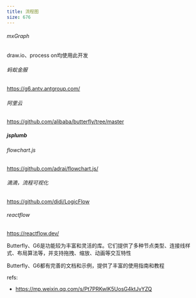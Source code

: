 ```yaml
---
title: 流程图
size: 676
---
```

###### mxGraph
draw.io、process on均使用此开发

###### 蚂蚁金服
https://g6.antv.antgroup.com/

###### 阿里云
https://github.com/alibaba/butterfly/tree/master

##### jsplumb

###### flowchart.js
https://github.com/adrai/flowchart.js/

###### 滴滴，流程可视化
https://github.com/didi/LogicFlow

###### reactflow
https://reactflow.dev/

Butterfly、G6是功能较为丰富和灵活的库。它们提供了多种节点类型、连接线样式、布局算法等，并支持拖拽、缩放、动画等交互特性

Butterfly、G6都有完善的文档和示例，提供了丰富的使用指南和教程

refs:
- https://mp.weixin.qq.com/s/Pt7PRKwlK5UosG4ktJvYZQ

